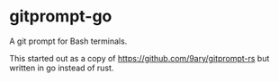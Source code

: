 # gitprompt-go
A git prompt for Bash terminals.

This started out as a copy of https://github.com/9ary/gitprompt-rs but written in go instead of rust.
